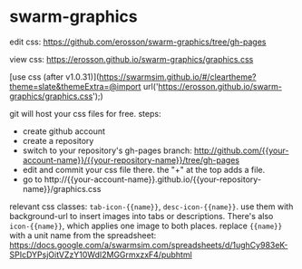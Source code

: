 # swarm-graphics
edit css: https://github.com/erosson/swarm-graphics/tree/gh-pages

view css: https://erosson.github.io/swarm-graphics/graphics.css

[use css (after v1.0.31)](https://swarmsim.github.io/#/cleartheme?theme=slate&themeExtra=@import url('https://erosson.github.io/swarm-graphics/graphics.css');)

git will host your css files for free. steps:
* create github account
* create a repository
* switch to your repository's gh-pages branch: http://github.com/{{your-account-name}}/{{your-repository-name}}/tree/gh-pages
* edit and commit your css file there. the "+" at the top adds a file.
* go to http://{{your-account-name}}.github.io/{{your-repository-name}}/graphics.css

relevant css classes: `tab-icon-{{name}}`, `desc-icon-{{name}}`. use them with background-url to insert images into tabs or descriptions. There's also `icon-{{name}}`, which applies one image to both places. replace `{{name}}` with a unit name from the spreadsheet: https://docs.google.com/a/swarmsim.com/spreadsheets/d/1ughCy983eK-SPIcDYPsjOitVZzY10WdI2MGGrmxzxF4/pubhtml
